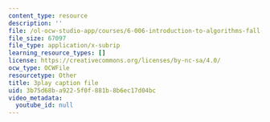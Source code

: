 ```yaml
---
content_type: resource
description: ''
file: /ol-ocw-studio-app/courses/6-006-introduction-to-algorithms-fall-2011/3b75d68ba9225f0f881b8b6ec17d04bc_-FElVPKykgw.vtt
file_size: 67097
file_type: application/x-subrip
learning_resource_types: []
license: https://creativecommons.org/licenses/by-nc-sa/4.0/
ocw_type: OCWFile
resourcetype: Other
title: 3play caption file
uid: 3b75d68b-a922-5f0f-881b-8b6ec17d04bc
video_metadata:
  youtube_id: null
---
```

